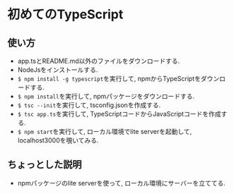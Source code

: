 # 初めてのTypeScript

## 使い方
- app.tsとREADME.md以外のファイルをダウンロードする.
- NodeJsをインストールする.
- `$ npm install -g typescript`を実行して, npmからTypeScriptをダウンロードする.
- `$ npm install`を実行して, npmパッケージをダウンロードする.
- `$ tsc --init`を実行して, tsconfig.jsonを作成する.
- `$ tsc app.ts`を実行して, TypeScriptコードからJavaScriptコードを作成する.
- `$ npm start`を実行して, ローカル環境でlite serverを起動して, localhost3000を覗いてみる.

## ちょっとした説明
- npmパッケージのlite serverを使って, ローカル環境にサーバーを立ててる.
